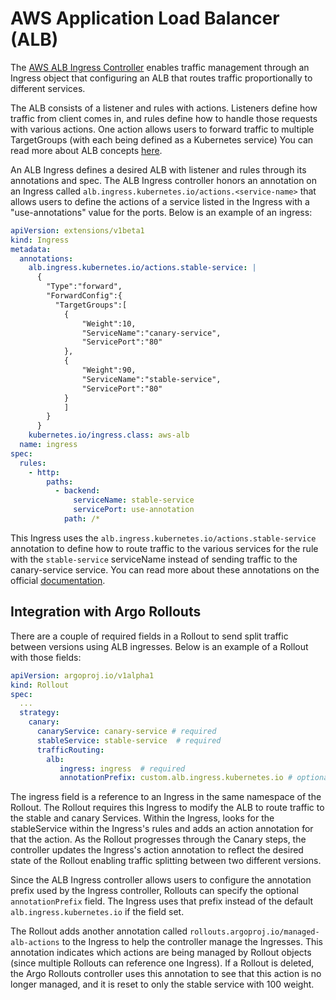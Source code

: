 # AWS Application Load Balancer (ALB)

The [AWS ALB Ingress Controller](https://kubernetes-sigs.github.io/aws-alb-ingress-controller/) enables traffic management through an Ingress object that configuring an ALB that routes traffic proportionally to different services. 

The ALB consists of a listener and rules with actions. Listeners define how traffic from client comes in, and rules define how to handle those requests with various actions. One action allows users to forward traffic to multiple TargetGroups (with each being defined as a Kubernetes service) You can read more about ALB concepts [here](https://docs.aws.amazon.com/elasticloadbalancing/latest/application/introduction.html).

An ALB Ingress defines a desired ALB with listener and rules through its annotations and spec. The ALB Ingress controller honors an annotation on an Ingress called `alb.ingress.kubernetes.io/actions.<service-name>` that allows users to define the actions of a service listed in the Ingress with a "use-annotations" value for the ports. Below is an example of an ingress:

```yaml
apiVersion: extensions/v1beta1
kind: Ingress
metadata:
  annotations:
    alb.ingress.kubernetes.io/actions.stable-service: |
      { 
        "Type":"forward",
        "ForwardConfig":{ 
          "TargetGroups":[ 
            { 
                "Weight":10,
                "ServiceName":"canary-service",
                "ServicePort":"80"
            },
            { 
                "Weight":90,
                "ServiceName":"stable-service",
                "ServicePort":"80"
            }
            ]
        }
      }
    kubernetes.io/ingress.class: aws-alb
  name: ingress
spec:
  rules:
    - http:
        paths:
          - backend:
              serviceName: stable-service
              servicePort: use-annotation
            path: /*
```
This Ingress uses the `alb.ingress.kubernetes.io/actions.stable-service` annotation to define how to route traffic to the various services for the rule with the `stable-service` serviceName instead of sending traffic to the canary-service service. You can read more about these annotations on the official [documentation](https://kubernetes-sigs.github.io/aws-alb-ingress-controller/guide/ingress/annotation/#actions).

## Integration with Argo Rollouts
There are a couple of required fields in a Rollout to send split traffic between versions using ALB ingresses. Below is an example of a Rollout with those fields:

```yaml
apiVersion: argoproj.io/v1alpha1
kind: Rollout
spec:
  ...
  strategy:
    canary:
      canaryService: canary-service # required
      stableService: stable-service  # required
      trafficRouting:
        alb:
           ingress: ingress  # required
           annotationPrefix: custom.alb.ingress.kubernetes.io # optional
```

The ingress field is a reference to an Ingress in the same namespace of the Rollout. The Rollout requires this Ingress to modify the ALB to route traffic to the stable and canary Services. Within the Ingress, looks for the stableService within the Ingress's rules and adds an action annotation for that the action. As the Rollout progresses through the Canary steps, the controller updates the Ingress's action annotation to reflect the desired state of the Rollout enabling traffic splitting between two different versions.

Since the ALB Ingress controller allows users to configure the annotation prefix used by the Ingress controller, Rollouts can specify the optional `annotationPrefix` field. The Ingress uses that prefix instead of the default `alb.ingress.kubernetes.io` if the field set.

The Rollout adds another annotation called `rollouts.argoproj.io/managed-alb-actions` to the Ingress to help the controller manage the Ingresses. This annotation indicates which actions are being managed by Rollout objects (since multiple Rollouts can reference one Ingress). If a Rollout is deleted, the Argo Rollouts controller uses this annotation to see that this action is no longer managed, and it is reset to only the stable service with 100 weight.

